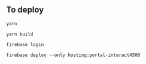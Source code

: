 ## To deploy

```
yarn
```

```
yarn build
```

```
firebase login
```

```
firebase deploy --only hosting:portal-interact4500
```